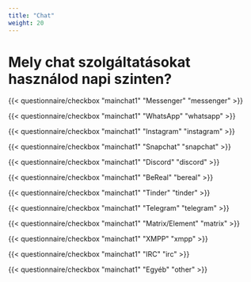 ```yaml
---
title: "Chat"
weight: 20
---
```

# Mely chat szolgáltatásokat használod napi szinten?

{{< questionnaire/checkbox "mainchat1" "Messenger" "messenger" >}}

{{< questionnaire/checkbox "mainchat1" "WhatsApp" "whatsapp" >}}

{{< questionnaire/checkbox "mainchat1" "Instagram" "instagram" >}}

{{< questionnaire/checkbox "mainchat1" "Snapchat" "snapchat" >}}

{{< questionnaire/checkbox "mainchat1" "Discord" "discord" >}}

{{< questionnaire/checkbox "mainchat1" "BeReal" "bereal" >}}

{{< questionnaire/checkbox "mainchat1" "Tinder" "tinder" >}}

{{< questionnaire/checkbox "mainchat1" "Telegram" "telegram" >}}

{{< questionnaire/checkbox "mainchat1" "Matrix/Element" "matrix" >}}

{{< questionnaire/checkbox "mainchat1" "XMPP" "xmpp" >}}

{{< questionnaire/checkbox "mainchat1" "IRC" "irc" >}}

{{< questionnaire/checkbox "mainchat1" "Egyéb" "other" >}}
